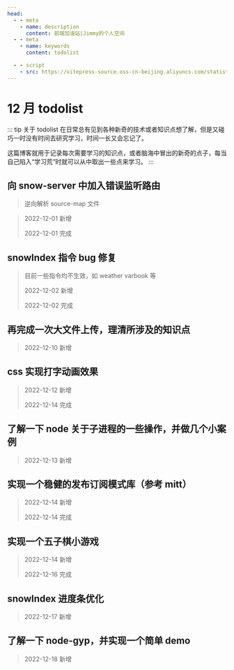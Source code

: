 ```yaml
---
head:
  - - meta
    - name: description
      content: 前端加油站|Jimmy的个人空间
  - - meta
    - name: keywords
      content: todolist

  - - script
    - src: https://vitepress-source.oss-cn-beijing.aliyuncs.com/statistics.js
---
```


# 12 月 todolist

::: tip 关于 todolist
在日常总有见到各种新奇的技术或者知识点想了解，但是又碰巧一时没有时间去研究学习，时间一长又会忘记了。

这篇博客就用于记录每次需要学习的知识点，或者脑海中冒出的新奇的点子，每当自己陷入“学习荒”时就可以从中取出一些点来学习。
:::

## 向 snow-server 中加入错误监听路由

> 逆向解析 source-map 文件

> 2022-12-01 新增
>
> 2022-12-01 完成

## snowIndex 指令 bug 修复

> 目前一些指令均不生效，如 weather varbook 等
>
> 2022-12-02 新增
>
> 2022-12-02 完成

## 再完成一次大文件上传，理清所涉及的知识点

> 2022-12-10 新增

## css 实现打字动画效果

> 2022-12-12 新增
>
> 2022-12-14 完成

## 了解一下 node 关于子进程的一些操作，并做几个小案例

> 2022-12-13 新增

## 实现一个稳健的发布订阅模式库（参考 mitt）

> 2022-12-14 新增
>
> 2022-12-14 完成

## 实现一个五子棋小游戏

> 2022-12-14 新增
>
> 2022-12-16 完成

## snowIndex 进度条优化

> 2022-12-17 新增

## 了解一下 node-gyp，并实现一个简单 demo

> 2022-12-18 新增
